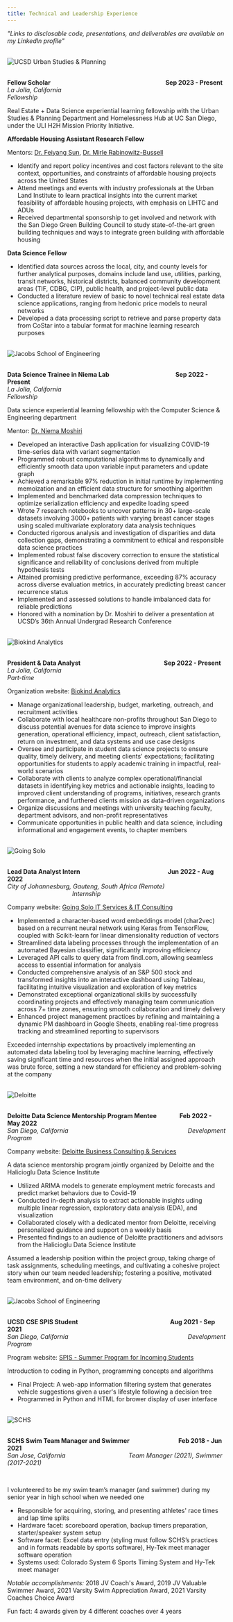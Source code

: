 ```yaml
---
title: Technical and Leadership Experience
---
```


<em>"Links to disclosable code, presentations, and deliverables are available on my LinkedIn profile"</em>

<br>

<div class="greeting-container"> 
  <img src="assets/usplogo.jpg" alt="UCSD Urban Studies & Planning" class="avatar" />
  <p><strong><br>Fellow Scholar
  &nbsp;&nbsp;&nbsp;&nbsp;&nbsp;&nbsp;&nbsp;&nbsp;&nbsp;&nbsp;&nbsp;&nbsp;&nbsp;&nbsp;&nbsp;&nbsp;&nbsp;&nbsp;&nbsp;&nbsp;&nbsp;&nbsp;&nbsp;&nbsp;&nbsp;&nbsp;&nbsp;&nbsp;&nbsp;&nbsp;&nbsp;&nbsp;&nbsp;&nbsp;&nbsp;&nbsp;&nbsp;&nbsp;&nbsp;&nbsp;&nbsp;&nbsp;&nbsp;&nbsp;&nbsp;&nbsp;&nbsp;&nbsp;&nbsp;&nbsp;&nbsp;&nbsp;&nbsp;&nbsp;&nbsp;&nbsp;&nbsp;&nbsp;&nbsp;&nbsp;&nbsp;&nbsp;&nbsp;&nbsp;&nbsp;&nbsp;&nbsp;&nbsp;&nbsp;&nbsp;&nbsp;&nbsp;&nbsp;&nbsp;&nbsp;&nbsp;&nbsp;&nbsp;
  Sep 2023 - Present</strong><em><br>La Jolla, California
  &nbsp;&nbsp;&nbsp;&nbsp;&nbsp;&nbsp;&nbsp;&nbsp;&nbsp;&nbsp;&nbsp;&nbsp;&nbsp;&nbsp;&nbsp;&nbsp;&nbsp;&nbsp;&nbsp;&nbsp;&nbsp;&nbsp;&nbsp;&nbsp;&nbsp;&nbsp;&nbsp;&nbsp;&nbsp;&nbsp;&nbsp;&nbsp;&nbsp;&nbsp;&nbsp;&nbsp;&nbsp;&nbsp;&nbsp;&nbsp;&nbsp;&nbsp;&nbsp;&nbsp;&nbsp;&nbsp;&nbsp;&nbsp;&nbsp;&nbsp;&nbsp;&nbsp;&nbsp;&nbsp;&nbsp;&nbsp;&nbsp;&nbsp;&nbsp;&nbsp;&nbsp;&nbsp;&nbsp;&nbsp;&nbsp;&nbsp;&nbsp;&nbsp;&nbsp;&nbsp;&nbsp;&nbsp;&nbsp;&nbsp;&nbsp;&nbsp;&nbsp;&nbsp;&nbsp;&nbsp;&nbsp;&nbsp;&nbsp;&nbsp;&nbsp;&nbsp;&nbsp;&nbsp;&nbsp;
  Fellowship</em></p>
</div>

Real Estate + Data Science experiential learning fellowship with the Urban Studies & Planning Department and Homelessness Hub at UC San Diego, under the ULI H2H Mission Priority Initiative.

<b>Affordable Housing Assistant Research Fellow</b>

Mentors: [Dr. Feiyang Sun](https://usp.ucsd.edu/people/faculty/profiles/sun-feiyang.html), [Dr. Mirle Rabinowitz-Bussell](https://usp.ucsd.edu/people/faculty/profiles/rabinowitz-bussell.html)
 
- Identify and report policy incentives and cost factors relevant to the site context, opportunities, and constraints of affordable housing projects across the United States
- Attend meetings and events with industry professionals at the Urban Land Institute to learn practical insights into the current market feasibility of affordable housing projects, with emphasis on LIHTC and ADUs
- Received departmental sponsorship to get involved and network with the San Diego Green Building Council to study state-of-the-art green building techniques and ways to integrate green building with affordable housing

<b>Data Science Fellow</b>

- Identified data sources across the local, city, and county levels for further analytical purposes, domains include land use, utilities, parking, transit networks, historical districts, balanced community development areas (TIF, CDBG, CIP), public health, and project-level public data
- Conducted a literature review of basic to novel technical real estate data science applications, ranging from hedonic price models to neural networks
- Developed a data processing script to retrieve and parse property data from CoStar into a tabular format for machine learning research purposes

<br>

<div class="greeting-container"> 
  <img src="assets/jacobs.png" alt="Jacobs School of Engineering" class="avatar" />
  <p><strong><br>Data Science Trainee in Niema Lab
  &nbsp;&nbsp;&nbsp;&nbsp;&nbsp;&nbsp;&nbsp;&nbsp;&nbsp;&nbsp;&nbsp;&nbsp;&nbsp;&nbsp;&nbsp;&nbsp;&nbsp;&nbsp;&nbsp;&nbsp;&nbsp;&nbsp;&nbsp;&nbsp;&nbsp;&nbsp;&nbsp;&nbsp;&nbsp;&nbsp;&nbsp;&nbsp;&nbsp;&nbsp;&nbsp;&nbsp;&nbsp;&nbsp;&nbsp;&nbsp;&nbsp;&nbsp;&nbsp;&nbsp;
  Sep 2022 - Present</strong><em><br>La Jolla, California
  &nbsp;&nbsp;&nbsp;&nbsp;&nbsp;&nbsp;&nbsp;&nbsp;&nbsp;&nbsp;&nbsp;&nbsp;&nbsp;&nbsp;&nbsp;&nbsp;&nbsp;&nbsp;&nbsp;&nbsp;&nbsp;&nbsp;&nbsp;&nbsp;&nbsp;&nbsp;&nbsp;&nbsp;&nbsp;&nbsp;&nbsp;&nbsp;&nbsp;&nbsp;&nbsp;&nbsp;&nbsp;&nbsp;&nbsp;&nbsp;&nbsp;&nbsp;&nbsp;&nbsp;&nbsp;&nbsp;&nbsp;&nbsp;&nbsp;&nbsp;&nbsp;&nbsp;&nbsp;&nbsp;&nbsp;&nbsp;&nbsp;&nbsp;&nbsp;&nbsp;&nbsp;&nbsp;&nbsp;&nbsp;&nbsp;&nbsp;&nbsp;&nbsp;&nbsp;&nbsp;&nbsp;&nbsp;&nbsp;&nbsp;&nbsp;&nbsp;&nbsp;&nbsp;&nbsp;&nbsp;&nbsp;&nbsp;&nbsp;&nbsp;&nbsp;&nbsp;&nbsp;&nbsp;&nbsp;
  Fellowship</em></p>
</div>

Data science experiential learning fellowship with the Computer Science & Engineering department

Mentor: [Dr. Niema Moshiri](http://niema.net/)

- Developed an interactive Dash application for visualizing COVID-19 time-series data with variant segmentation
- Programmed robust computational algorithms to dynamically and efficiently smooth data upon variable input parameters and update graph
- Achieved a remarkable 97% reduction in initial runtime by implementing memoization and an efficient data structure for smoothing algorithm
- Implemented and benchmarked data compression techniques to optimize serialization efficiency and expedite loading speed 
- Wrote 7 research notebooks to uncover patterns in 30+ large-scale datasets involving 3000+ patients with varying breast cancer stages using scaled multivariate exploratory data analysis techniques
- Conducted rigorous analysis and investigation of disparities and data collection gaps, demonstrating a commitment to ethical and responsible data science practices
- Implemented robust false discovery correction to ensure the statistical significance and reliability of conclusions derived from multiple hypothesis tests 
- Attained promising predictive performance, exceeding 87% accuracy across diverse evaluation metrics, in accurately predicting breast cancer recurrence status
- Implemented and assessed solutions to handle imbalanced data for reliable predictions
- Honored with a nomination by Dr. Moshiri to deliver a presentation at UCSD’s 36th Annual Undergrad Research Conference

<br>

<div class="greeting-container"> 
  <img src="assets/biokind.png" alt="Biokind Analytics" class="avatar" />
  <p><strong><br>President & Data Analyst
  &nbsp;&nbsp;&nbsp;&nbsp;&nbsp;&nbsp;&nbsp;&nbsp;&nbsp;&nbsp;&nbsp;&nbsp;&nbsp;&nbsp;&nbsp;&nbsp;&nbsp;&nbsp;&nbsp;&nbsp;&nbsp;&nbsp;&nbsp;&nbsp;&nbsp;&nbsp;&nbsp;&nbsp;&nbsp;&nbsp;&nbsp;&nbsp;&nbsp;&nbsp;&nbsp;&nbsp;&nbsp;&nbsp;&nbsp;&nbsp;&nbsp;&nbsp;&nbsp;&nbsp;&nbsp;&nbsp;&nbsp;&nbsp;&nbsp;&nbsp;&nbsp;&nbsp;&nbsp;&nbsp;&nbsp;&nbsp;
  Sep 2022 - Present</strong><em><br>La Jolla, California
  &nbsp;&nbsp;&nbsp;&nbsp;&nbsp;&nbsp;&nbsp;&nbsp;&nbsp;&nbsp;&nbsp;&nbsp;&nbsp;&nbsp;&nbsp;&nbsp;&nbsp;&nbsp;&nbsp;&nbsp;&nbsp;&nbsp;&nbsp;&nbsp;&nbsp;&nbsp;&nbsp;&nbsp;&nbsp;&nbsp;&nbsp;&nbsp;&nbsp;&nbsp;&nbsp;&nbsp;&nbsp;&nbsp;&nbsp;&nbsp;&nbsp;&nbsp;&nbsp;&nbsp;&nbsp;&nbsp;&nbsp;&nbsp;&nbsp;&nbsp;&nbsp;&nbsp;&nbsp;&nbsp;&nbsp;&nbsp;&nbsp;&nbsp;&nbsp;&nbsp;&nbsp;&nbsp;&nbsp;&nbsp;&nbsp;&nbsp;&nbsp;&nbsp;&nbsp;&nbsp;&nbsp;&nbsp;&nbsp;&nbsp;&nbsp;&nbsp;&nbsp;&nbsp;&nbsp;&nbsp;&nbsp;&nbsp;&nbsp;&nbsp;&nbsp;&nbsp;&nbsp;
  Part-time</em></p>
</div>

Organization website: [Biokind Analytics](https://www.biokind.org/)

- Manage organizational leadership, budget, marketing, outreach, and recruitment activities
- Collaborate with local healthcare non-profits throughout San Diego to discuss potential avenues for data science to improve insights generation, operational efficiency, impact, outreach, client satisfaction, return on investment, and data systems and use case designs
- Oversee and participate in student data science projects to ensure quality, timely delivery, and meeting clients' expectations; facilitating opportunities for students to apply academic training in impactful, real-world scenarios
- Collaborate with clients to analyze complex operational/financial datasets in identifying key metrics and actionable insights, leading to improved client understanding of programs, initiatives, research grants performance, and furthered clients mission as data-driven organizations
- Organize discussions and meetings with university teaching faculty, department advisors, and non-profit representatives
- Communicate opportunities in public health and data science, including informational and engagement events, to chapter members

<br>

<div class="greeting-container"> 
  <img src="assets/goingsolo.png" alt="Going Solo" class="avatar" />
  <p><strong><br>Lead Data Analyst Intern
  &nbsp;&nbsp;&nbsp;&nbsp;&nbsp;&nbsp;&nbsp;&nbsp;&nbsp;&nbsp;&nbsp;&nbsp;&nbsp;&nbsp;&nbsp;&nbsp;&nbsp;&nbsp;&nbsp;&nbsp;&nbsp;&nbsp;&nbsp;&nbsp;&nbsp;&nbsp;&nbsp;&nbsp;&nbsp;&nbsp;&nbsp;&nbsp;&nbsp;&nbsp;&nbsp;&nbsp;&nbsp;&nbsp;&nbsp;&nbsp;&nbsp;&nbsp;&nbsp;&nbsp;&nbsp;&nbsp;&nbsp;&nbsp;&nbsp;&nbsp;&nbsp;&nbsp;&nbsp;&nbsp;&nbsp;&nbsp;&nbsp;&nbsp;&nbsp;
  Jun 2022 - Aug 2022</strong><em><br>City of Johannesburg, Gauteng, South Africa (Remote)
  &nbsp;&nbsp;&nbsp;&nbsp;&nbsp;&nbsp;&nbsp;&nbsp;&nbsp;&nbsp;&nbsp;&nbsp;&nbsp;&nbsp;&nbsp;&nbsp;&nbsp;&nbsp;&nbsp;&nbsp;&nbsp;&nbsp;&nbsp;&nbsp;&nbsp;&nbsp;&nbsp;&nbsp;&nbsp;&nbsp;&nbsp;&nbsp;&nbsp;&nbsp;&nbsp;&nbsp;&nbsp;
  Internship</em></p>
</div>

Company website: [Going Solo IT Services & IT Consulting](https://goingsolo.com/)

- Implemented a character-based word embeddings model (char2vec) based on a recurrent neural network using Keras from TensorFlow, coupled with Scikit-learn for linear dimensionality reduction of vectors
- Streamlined data labeling processes through the implementation of an automated Bayesian classifier, significantly improving efficiency
- Leveraged API calls to query data from findl.com, allowing seamless access to essential information for analysis
- Conducted comprehensive analysis of an S&P 500 stock and transformed insights into an interactive dashboard using Tableau, facilitating intuitive visualization and exploration of key metrics
- Demonstrated exceptional organizational skills by successfully coordinating projects and effectively managing team communication across 7+ time zones, ensuring smooth collaboration and timely delivery
- Enhanced project management practices by refining and maintaining a dynamic PM dashboard in Google Sheets, enabling real-time progress tracking and streamlined reporting to supervisors

Exceeded internship expectations by proactively implementing an automated data labeling tool by leveraging machine learning, effectively saving significant time and resources when the initial assigned approach was brute force, setting a new standard for efficiency and problem-solving at the company

<br>

<div class="greeting-container"> 
  <img src="assets/deloitte.png" alt="Deloitte" class="avatar" />
  <p><strong><br>Deloitte Data Science Mentorship Program Mentee
  &nbsp;&nbsp;&nbsp;&nbsp;&nbsp;&nbsp;&nbsp;&nbsp;&nbsp;&nbsp;&nbsp;&nbsp;&nbsp;&nbsp;
  Feb 2022 - May 2022</strong><em><br>San Diego, California
  &nbsp;&nbsp;&nbsp;&nbsp;&nbsp;&nbsp;&nbsp;&nbsp;&nbsp;&nbsp;&nbsp;&nbsp;&nbsp;&nbsp;&nbsp;&nbsp;&nbsp;&nbsp;&nbsp;&nbsp;&nbsp;&nbsp;&nbsp;&nbsp;&nbsp;&nbsp;&nbsp;&nbsp;&nbsp;&nbsp;&nbsp;&nbsp;&nbsp;&nbsp;&nbsp;&nbsp;&nbsp;&nbsp;&nbsp;&nbsp;&nbsp;&nbsp;&nbsp;&nbsp;&nbsp;&nbsp;&nbsp;&nbsp;&nbsp;&nbsp;&nbsp;&nbsp;&nbsp;&nbsp;&nbsp;&nbsp;&nbsp;&nbsp;&nbsp;&nbsp;&nbsp;&nbsp;&nbsp;&nbsp;&nbsp;&nbsp;&nbsp;&nbsp;
  Development Program</em></p>
</div>

Company website: [Deloitte Business Consulting & Services](https://www2.deloitte.com/global/en/services/consulting-deloitte.html)

A data science mentorship program jointly organized by Deloitte and the Halicioglu Data Science Institute

- Utilized ARIMA models to generate employment metric forecasts and predict market behaviors due to Covid-19
- Conducted in-depth analysis to extract actionable insights uding multiple linear regression, exploratory data analysis (EDA), and visualization
- Collaborated closely with a dedicated mentor from Deloitte, receiving personalized guidance and support on a weekly basis
- Presented findings to an audience of Deloitte practitioners and advisors from the Halicioglu Data Science Institute

Assumed a leadership position within the project group, taking charge of task assignments, scheduling meetings, and cultivating a cohesive project story when our team needed leadership; fostering a positive, motivated team environment, and on-time delivery

<br>

<div class="greeting-container"> 
  <img src="assets/jacobs.png" alt="Jacobs School of Engineering" class="avatar" />
  <p><strong><br>UCSD CSE SPIS Student
  &nbsp;&nbsp;&nbsp;&nbsp;&nbsp;&nbsp;&nbsp;&nbsp;&nbsp;&nbsp;&nbsp;&nbsp;&nbsp;&nbsp;&nbsp;&nbsp;&nbsp;&nbsp;&nbsp;&nbsp;&nbsp;&nbsp;&nbsp;&nbsp;&nbsp;&nbsp;&nbsp;&nbsp;&nbsp;&nbsp;&nbsp;&nbsp;&nbsp;&nbsp;&nbsp;&nbsp;&nbsp;&nbsp;&nbsp;&nbsp;&nbsp;&nbsp;&nbsp;&nbsp;&nbsp;&nbsp;&nbsp;&nbsp;&nbsp;&nbsp;&nbsp;&nbsp;&nbsp;&nbsp;&nbsp;&nbsp;&nbsp;&nbsp;&nbsp;&nbsp;&nbsp;&nbsp;
  Aug 2021 - Sep 2021</strong><em><br>San Diego, California
  &nbsp;&nbsp;&nbsp;&nbsp;&nbsp;&nbsp;&nbsp;&nbsp;&nbsp;&nbsp;&nbsp;&nbsp;&nbsp;&nbsp;&nbsp;&nbsp;&nbsp;&nbsp;&nbsp;&nbsp;&nbsp;&nbsp;&nbsp;&nbsp;&nbsp;&nbsp;&nbsp;&nbsp;&nbsp;&nbsp;&nbsp;&nbsp;&nbsp;&nbsp;&nbsp;&nbsp;&nbsp;&nbsp;&nbsp;&nbsp;&nbsp;&nbsp;&nbsp;&nbsp;&nbsp;&nbsp;&nbsp;&nbsp;&nbsp;&nbsp;&nbsp;&nbsp;&nbsp;&nbsp;&nbsp;&nbsp;&nbsp;&nbsp;&nbsp;&nbsp;&nbsp;&nbsp;&nbsp;&nbsp;&nbsp;&nbsp;&nbsp;&nbsp;
  Development Program</em></p>
</div>

Program website: [SPIS - Summer Program for Incoming Students](http://spis.ucsd.edu/)

Introduction to coding in Python, programming concepts and algorithms

- Final Project: A web-app information filtering system that generates vehicle suggestions given a user's lifestyle following a decision tree
- Programmed in Python and HTML for brower display of user interface

<br>

<div class="greeting-container"> 
  <img src="assets/sc.png" alt="SCHS" class="avatar" />
  <p><strong><br>SCHS Swim Team Manager and Swimmer
  &nbsp;&nbsp;&nbsp;&nbsp;&nbsp;&nbsp;&nbsp;&nbsp;&nbsp;&nbsp;&nbsp;&nbsp;&nbsp;&nbsp;&nbsp;&nbsp;&nbsp;&nbsp;&nbsp;&nbsp;&nbsp;&nbsp;&nbsp;&nbsp;&nbsp;&nbsp;&nbsp;&nbsp;&nbsp;&nbsp;&nbsp;&nbsp;
  Feb 2018 - Jun 2021</strong><em><br>San Jose, California
  &nbsp;&nbsp;&nbsp;&nbsp;&nbsp;&nbsp;&nbsp;&nbsp;&nbsp;&nbsp;&nbsp;&nbsp;&nbsp;&nbsp;&nbsp;&nbsp;&nbsp;&nbsp;&nbsp;&nbsp;&nbsp;&nbsp;&nbsp;&nbsp;&nbsp;&nbsp;&nbsp;&nbsp;&nbsp;&nbsp;&nbsp;&nbsp;&nbsp;&nbsp;&nbsp;
  Team Manager (2021), Swimmer (2017-2021)</em></p>
</div>

<br>

I volunteered to be my swim team’s manager (and swimmer) during my senior year in high school when we needed one

- Responsible for acquiring, storing, and presenting athletes' race times and lap time splits
- Hardware facet: scoreboard operation, backup timers preparation, starter/speaker system setup
- Software facet: Excel data entry (styling must follow SCHS’s practices and in formats readable by sports software), Hy-Tek meet manager software operation
- Systems used: Colorado System 6 Sports Timing System and Hy-Tek meet manager

<em>Notable accomplishments:</em> 2018 JV Coach's Award, 2019 JV Valuable Swimmer Award, 2021 Varsity Swim Appreciation Award, 2021 Varsity Coaches Choice Award

Fun fact: 4 awards given by 4 different coaches over 4 years

